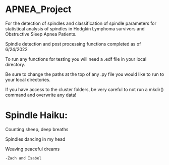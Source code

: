 # APNEA_Project

For the detection of spindles and classification of spindle parameters for statistical analysis of spindles in Hodgkin Lymphoma survivors and Obstructive Sleep Apnea Patients.

Spindle detection and post processing functions completed as of 6/24/2022

To run any functions for testing you will need a .edf file in your local directory.

Be sure to change the paths at the top of any .py file you would like to run to your local directories.

If you have access to the cluster folders, be very careful to not run a mkdir() command and overwrite any data!

# Spindle Haiku:

Counting sheep, deep breaths

Spindles dancing in my head

Weaving peaceful dreams

    -Zach and Isabel

